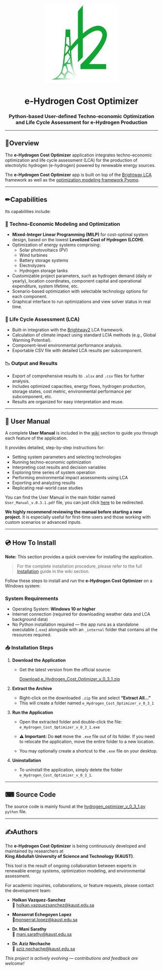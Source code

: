 <div align="center">

<img src="images/hydrogen_optimizer_logo_v1.png" alt="e-Hydrogen Cost Optimizat Logo" width="250"/>
<h1>e-Hydrogen Cost Optimizer</h1>
<h3>Python-based User-defined Techno-economic Optimization and Life Cycle Assessment for e-Hydrogen Production </h3>
</div>

---

## 📑Overview
The **e-Hydrogen Cost Optimizer** application integrates techno-economic optimization and life cycle assessment (LCA) for the production of electrolytic hydrogen (e-hydrogen) powered by renewable energy sources.

The **e-Hydrogen Cost Optimizer** app is built on top of the [Brightway LCA](https://docs.brightway.dev/en/latest/) framework as well as the [optimization modeling framework Pyomo](https://www.pyomo.org/). 

---

## ✏Capabilities
 Its capabilities include:
 ### 🔧 Techno-Economic Modeling and Optimization
- **Mixed-Integer Linear Programming (MILP)** for cost-optimal system design, based on the lowest **Levelized Cost of Hydrogen (LCOH)**.
- Optimization of energy systems comprising:
  - Solar photovoltaics (PV)
  - Wind turbines
  - Battery storage systems
  - Electrolyzers
  - Hydrogen storage tanks
- Customizable project parameters, such as hydrogen demand (daily or yearly), location coordinates, component capital and operational expenditure, system lifetime, etc.
- Scenario-based optimization with selectable technology options for each component.
- Graphical interface to run optimizations and view solver status in real time.

### 🌱 Life Cycle Assessment (LCA)
- Built-in integration with the [Brightway2](https://docs.brightway.dev/en/latest/) LCA framework.
- Calculation of climate impact using standard LCIA methods (e.g., Global Warming Potential).
- Component-level environmental performance analysis.
- Exportable CSV file with detailed LCA results per subcomponent.

### 📉 Output and Results
- Export of comprehensive results to `.xlsx` and `.csv` files for further analysis.
- Includes optimized capacities, energy flows, hydrogen production, storage states,  cost metric, environmental performance per subcomponent, etc.
- Results are organized for easy interpretation and reuse.

---

## 📘 User Manual
A complete **User Manual** is included in the [wiki](https://github.com/HolkanVS/e-Hydrogen-Cost-Optimizer-v0.3/wiki) section to guide you through each feature of the application.

It provides detailed, step-by-step instructions for:

- Setting system parameters and selecting technologies
- Running techno-economic optimization
- Interpreting cost results and decision variables
- Exploring time series of system operation
- Performing environmental impact assessments using LCA
- Exporting and analyzing results
- Replicating real-world case studies

You can find the User Manual in the main folder named `User_Manual_v.0.3.1.pdf` file, you can just click [here](User_Manual_v.0.3.1.pdf) to be redirected.

**We highly recommend reviewing the manual before starting a new project.** It is especially useful for first-time users and those working with custom scenarios or advanced inputs.

---

## 💿 How To Install
**Note:** This section provides a quick overview for installing the application.  
> For the complete installation procedure, please refer to the full [Installation](https://github.com/HolkanVS/e-Hydrogen-Cost-Optimizer-v0.3/wiki/Installation) guide in the wiki section.

Follow these steps to install and run the **e-Hydrogen Cost Optimizer** on a Windows system:

### System Requirements
- Operating System: **Windows 10 or higher**
- Internet connection (required for downloading weather data and LCA background data)
- No Python installation required — the app runs as a standalone executable (`.exe`) alongside with an `_internal` folder that contains all the resources required.

### 📥 Installation Steps

1. **Download the Application**
   - Get the latest version from the official source:

     [Download e_Hydrogen_Cost_Optimizer_v_0_3_1.zip](https://kaust-my.sharepoint.com/:u:/g/personal/vazqueh_kaust_edu_sa/EcV8zr_Tum1MrNZYRoj2_K8Bh4IKeMUboWhOfY0hlEhFdA?e=ODEOMl)

2. **Extract the Archive**
   - Right-click on the downloaded `.zip` file and select **“Extract All...”**
   - This will create a folder named `e_Hydrogen_Cost_Optimizer_v_0_3_1`

3. **Run the Application**
   - Open the extracted folder and double-click the file:
          `e_Hydrogen_Cost_Optimizer_v_0_3_1.exe`

   - **⚠ Important:** Do **not** move the `.exe` file out of its folder. If you need to relocate the application, move the entire folder to a new location.
   - You may optionally create a shortcut to the `.exe` file on your desktop.

4. **Uninstallation**
   - To uninstall the application, simply delete the folder `e_Hydrogen_Cost_Optimizer_v_0_3_1`.

---

## ⌨ Source Code 
The source code is mainly found at the [hydrogen_optimizer_v_0_3_1.py](hydrogen_optimizer_v_0_3_1.py) `python` file. 

---

## ✍Authors
The **e-Hydrogen Cost Optimizer** is being continuously developed and maintained by researchers at  
**King Abdullah University of Science and Technology (KAUST)**.

This tool is the result of ongoing collaboration between experts in renewable energy systems, optimization modeling, and environmental assessment.

For academic inquiries, collaborations, or feature requests, please contact the development team:

- **Holkan Vazquez-Sanchez**  
  📧 [holkan.vazquezsanchez@kaust.edu.sa](mailto:holkan.vazquezsanchez@kaust.edu.sa)

- **Monserrat Echegoyen Lopez**    
  📧[monserrat.lopez@kaust.edu.sa](mailto:monserrat.lopez@kaust.edu.sa)

- **Dr. Mani Sarathy**  
  📧 [mani.sarathy@kaust.edu.sa ](mailto:mani.sarathy@kaust.edu.sa )

- **Dr. Aziz Nechache**   
  📧 [aziz.nechache@kaust.edu.sa](mailto:aziz.nechache@kaust.edu.sa )



*This project is actively evolving — contributions and feedback are welcome!*
